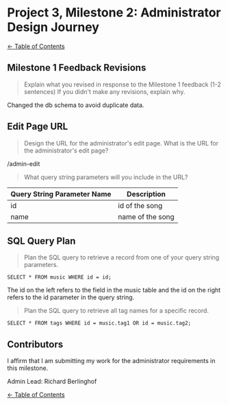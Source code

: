 # Project 3, Milestone 2: **Administrator** Design Journey

[← Table of Contents](../design-journey.md)


## Milestone 1 Feedback Revisions
> Explain what you revised in response to the Milestone 1 feedback (1-2 sentences)
> If you didn't make any revisions, explain why.

Changed the db schema to avoid duplicate data.


## Edit Page URL
> Design the URL for the administrator's edit page.
> What is the URL for the administrator's edit page?

/admin-edit

> What query string parameters will you include in the URL?

| Query String Parameter Name       | Description       |
| --------------------------------- | ----------------- |
| id                                | id of the song    |
| name                              | name of the song  |


## SQL Query Plan
> Plan the SQL query to retrieve a record from one of your query string parameters.

```
SELECT * FROM music WHERE id = id;
```

The id on the left refers to the field in the music table and the id on the right refers to the id parameter in the query string.

> Plan the SQL query to retrieve all tag names for a specific record.

```
SELECT * FROM tags WHERE id = music.tag1 OR id = music.tag2;
```


## Contributors

I affirm that I am submitting my work for the administrator requirements in this milestone.

Admin Lead: Richard Berlinghof


[← Table of Contents](../design-journey.md)
